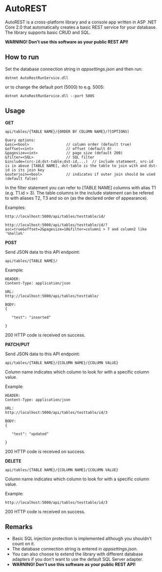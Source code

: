 # AutoREST

AutoREST is a cross-platform library and a console app written in ASP .NET Core 2.0 that automatically creates a basic REST service for your database. 
The library supports basic CRUD and SQL. 

**WARNING! Don't use this software as your public REST API!**

## How to run

Set the database connection string in *appsettings.json* and then run:

	dotnet AutoRestRunService.dll

or to change the default port (5000) to e.g. 5005:

	dotnet AutoRestRunService.dll --port 5005

## Usage

**GET**

```url
api/tables/{TABLE NAME}/{ORDER BY COLUMN NAME}/?[OPTIONS]

Query options:
&asc=<bool> 				// column order (default true)
&offset=<int>				// offset (default 0)
&pagesize=<int>				// page size (default 200)
&filter=<SQL>				// SQL filter
&include=(src-id;dst-table;dst-id,...)	// include statement, src-id is in above [TABLE NAME], dst-table is the table to join with and dst-id is its join key
&outerjoin=<bool>			// indicates if outer join should be used (default false)

```

In the filter statement you can refer to [TABLE NAME] columns with alias T1 (e.g. T1.id > 3). 
The table columns in the include statement can be refered to with aliases T2, T3 and so on (as the declared order of appearance).

Examples:

```url
http://localhost:5000/api/tables/testtable/id/

http://localhost:5000/api/tables/testtable/id/?asc=true&offset=2&pagesize=10&filter=column1 > 7 and column2 like '%hello%'
```

**POST**

Send JSON data to this API endpoint:

```url
api/tables/{TABLE NAME}/
```

Example:

```url
HEADER:
Content-Type: application/json

URL:
http://localhost:5000/api/tables/testtable/

BODY:
{
    
   "test": "inserted"

}

```

200 HTTP code is received on success.

**PATCH/PUT**

Send JSON data to this API endpoint:

```url
api/tables/{TABLE NAME}/{COLUMN NAME}/{COLUMN VALUE}
```

Column name indicates which column to look for with a specific column value.

Example:

```url
HEADER:
Content-Type: application/json

URL:
http://localhost:5000/api/tables/testtable/id/3

BODY:
{
    
   "test": "updated"

}

```

200 HTTP code is received on success.

**DELETE**

```url
api/tables/{TABLE NAME}/{COLUMN NAME}/{COLUMN VALUE}
```

Column name indicates which column to look for with a specific column value.

Example:

```url
http://localhost:5000/api/tables/testtable/id/3
```

200 HTTP code is received on success.

## Remarks
* Basic SQL injection protection is implemented although you shouldn't count on it.
* The database connection string is entered in *appsettings.json*.
* You can also choose to extend the library with different database adapters if you don't want to use the default SQL Server adapter.
* **WARNING! Don't use this software as your public REST API!**